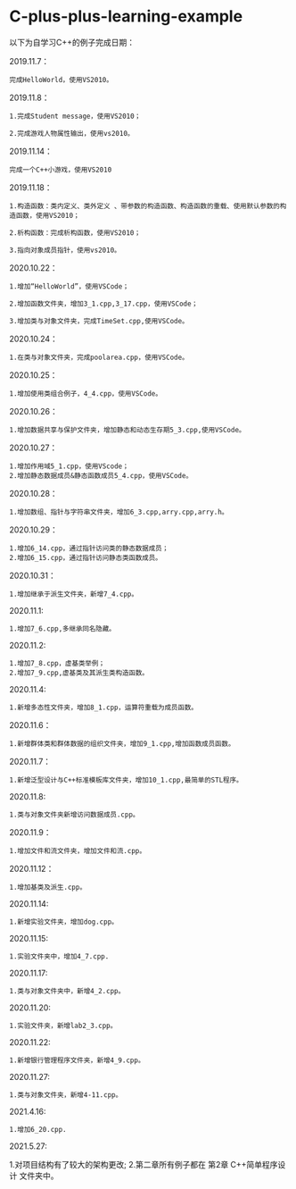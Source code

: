 # C-plus-plus-learning-example

以下为自学习C++的例子完成日期：

2019.11.7：

	完成HelloWorld，使用VS2010。
	
2019.11.8：

	1.完成Student message，使用VS2010；
	
	2.完成游戏人物属性输出，使用vs2010。
	
2019.11.14：

	完成一个C++小游戏，使用VS2010
	
2019.11.18：

	1.构造函数：类内定义、类外定义 、带参数的构造函数、构造函数的重载、使用默认参数的构造函数，使用VS2010；
	
	2.析构函数：完成析构函数，使用VS2010；
	
	3.指向对象成员指针，使用vs2010。

2020.10.22：
	
	1.增加“HelloWorld”，使用VSCode；
	
	2.增加函数文件夹，增加3_1.cpp,3_17.cpp，使用VSCode；
	
	3.增加类与对象文件夹，完成TimeSet.cpp,使用VSCode。

2020.10.24：

	1.在类与对象文件夹，完成poolarea.cpp，使用VSCode。
	
2020.10.25：

	1.增加使用类组合例子，4_4.cpp，使用VSCode。
	
2020.10.26：
	
	1.增加数据共享与保护文件夹，增加静态和动态生存期5_3.cpp,使用VSCode。

2020.10.27：

	1.增加作用域5_1.cpp，使用VScode；
	2.增加静态数据成员&静态函数成员5_4.cpp，使用VSCode。

2020.10.28：

	1.增加数组、指针与字符串文件夹，增加6_3.cpp,arry.cpp,arry.h。

2020.10.29：

	1.增加6_14.cpp，通过指针访问类的静态数据成员；
	2.增加6_15.cpp，通过指针访问静态类函数成员。
	
2020.10.31：

	1.增加继承于派生文件夹，新增7_4.cpp。

2020.11.1:

	1.增加7_6.cpp,多继承同名隐藏。

2020.11.2:

	1.增加7_8.cpp，虚基类举例；
	2.增加7_9.cpp,虚基类及其派生类构造函数。

2020.11.4:

	1.新增多态性文件夹，增加8_1.cpp，运算符重载为成员函数。

2020.11.6：

	1.新增群体类和群体数据的组织文件夹，增加9_1.cpp,增加函数成员函数。

2020.11.7：

	1.新增泛型设计与C++标准模板库文件夹，增加10_1.cpp,最简单的STL程序。

2020.11.8:

	1.类与对象文件夹新增访问数据成员.cpp。

2020.11.9：

	1.增加文件和流文件夹，增加文件和流.cpp。

2020.11.12：

	1.增加基类及派生.cpp。

2020.11.14:

	1.新增实验文件夹，增加dog.cpp。

2020.11.15:

	1.实验文件夹中，增加4_7.cpp.

2020.11.17:

	1.类与对象文件夹中，新增4_2.cpp。

2020.11.20:

	1.实验文件夹，新增lab2_3.cpp。

2020.11.22:

	1.新增银行管理程序文件夹，新增4_9.cpp。

2020.11.27:

	1.类与对象文件夹，新增4-11.cpp。
	
2021.4.16:
	
	1.增加6_20.cpp.
	
2021.5.27:

1.对项目结构有了较大的架构更改;
2.第二章所有例子都在 第2章 C++简单程序设计 文件夹中。

